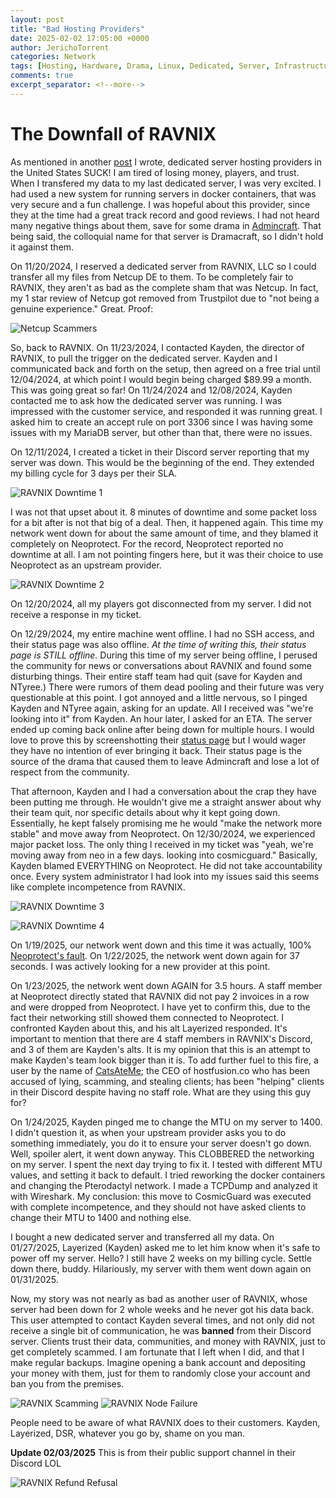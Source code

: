 ```yaml
---
layout: post
title: "Bad Hosting Providers"
date: 2025-02-02 17:05:00 +0000
author: JerichoTorrent
categories: Network
tags: [Hosting, Hardware, Drama, Linux, Dedicated, Server, Infrastructure]
comments: true
excerpt_separator: <!--more-->
---
```


# The Downfall of RAVNIX   

As mentioned in another [post](https://blog.torrentsmp.com/2024/11/29/Server_Migration/) I wrote, dedicated server hosting providers in the United States SUCK! I am tired of losing money, players, and trust. When I transfered my data to my last dedicated server, I was very excited. I had used a new system for running servers in docker containers, that was very secure and a fun challenge. I was hopeful about this provider, since they at the time had a great track record and good reviews. I had not heard many negative things about them, save for some drama in [Admincraft](https://discord.com/channels/348681414260293634/1281361658962509917). That being said, the colloquial name for that server is Dramacraft, so I didn't hold it against them.

On 11/20/2024, I reserved a dedicated server from RAVNIX, LLC so I could transfer all my files from Netcup DE to them. To be completely fair to RAVNIX, they aren't as bad as the complete sham that was Netcup. In fact, my 1 star review of Netcup got removed from Trustpilot due to "not being a genuine experience." Great. Proof:
<!--more-->

![Netcup Scammers](/assets/netcup.png)

So, back to RAVNIX. On 11/23/2024, I contacted Kayden, the director of RAVNIX, to pull the trigger on the dedicated server. Kayden and I communicated back and forth on the setup, then agreed on a free trial until 12/04/2024, at which point I would begin being charged $89.99 a month. This was going great so far! On 11/24/2024 and 12/08/2024, Kayden contacted me to ask how the dedicated server was running. I was impressed with the customer service, and responded it was running great. I asked him to create an accept rule on port 3306 since I was having some issues with my MariaDB server, but other than that, there were no issues.

On 12/11/2024, I created a ticket in their Discord server reporting that my server was down. This would be the beginning of the end. They extended my billing cycle for 3 days per their SLA.

![RAVNIX Downtime 1](/assets/ravnix2.png)

I was not that upset about it. 8 minutes of downtime and some packet loss for a bit after is not that big of a deal. Then, it happened again. This time my network went down for about the same amount of time, and they blamed it completely on Neoprotect. For the record, Neoprotect reported no downtime at all. I am not pointing fingers here, but it was their choice to use Neoprotect as an upstream provider.

![RAVNIX Downtime 2](/assets/ravnix3.png)

On 12/20/2024, all my players got disconnected from my server. I did not receive a response in my ticket.

On 12/29/2024, my entire machine went offline. I had no SSH access, and their status page was also offline. 
*At the time of writing this, their status page is STILL offline.*
During this time of my server being offline, I perused the community for news or conversations about RAVNIX and found some disturbing things. Their entire staff team had quit (save for Kayden and NTyree.) There were rumors of them dead pooling and their future was very questionable at this point. I got annoyed and a little nervous, so I pinged Kayden and NTyree again, asking for an update. All I received was "we're looking into it" from Kayden. An hour later, I asked for an ETA. The server ended up coming back online after being down for multiple hours. I would love to prove this by screenshotting their [status page](https://status.ravnix.net) but I would wager they have no intention of ever bringing it back. Their status page is the source of the drama that caused them to leave Admincraft and lose a lot of respect from the community.

That afternoon, Kayden and I had a conversation about the crap they have been putting me through. He wouldn't give me a straight answer about why their team quit, nor specific details about why it kept going down. Essentially, he kept falsely promising me he would "make the network more stable" and move away from Neoprotect. On 12/30/2024, we experienced major packet loss. The only thing I received in my ticket was "yeah, we're moving away from neo in a few days. looking into cosmicguard." Basically, Kayden blamed EVERYTHING on Neoprotect. He did not take accountability once. Every system administrator I had look into my issues said this seems like complete incompetence from RAVNIX.

![RAVNIX Downtime 3](/assets/ravnix4.png)

![RAVNIX Downtime 4](/assets/ravnix5.png)

On 1/19/2025, our network went down and this time it was actually, 100% [Neoprotect's fault](https://neoprotect.statuspage.io/incidents/j4md4v7rfpkd). On 1/22/2025, the network went down again for 37 seconds. I was actively looking for a new provider at this point.

On 1/23/2025, the network went down AGAIN for 3.5 hours. A staff member at Neoprotect directly stated that RAVNIX did not pay 2 invoices in a row and were dropped from Neoprotect. I have yet to confirm this, due to the fact their networking still showed them connected to Neoprotect. I confronted Kayden about this, and his alt Layerized responded. It's important to mention that there are 4 staff members in RAVNIX's Discord, and 3 of them are Kayden's alts. It is my opinion that this is an attempt to make Kayden's team look bigger than it is. To add further fuel to this fire, a user by the name of [CatsAteMe](https://drama.gg/d/76-hostfusionco-racist-ceofounder-lies-steals-clients-from-other-hosts); the CEO of hostfusion.co who has been accused of lying, scamming, and stealing clients; has been "helping" clients in their Discord despite having no staff role. What are they using this guy for?

On 1/24/2025, Kayden pinged me to change the MTU on my server to 1400. I didn't question it, as when your upstream provider asks you to do something immediately, you do it to ensure your server doesn't go down. Well, spoiler alert, it went down anyway. This CLOBBERED the networking on my server. I spent the next day trying to fix it. I tested with different MTU values, and setting it back to default. I tried reworking the docker containers and changing the Pterodactyl network. I made a TCPDump and analyzed it with Wireshark. My conclusion: this move to CosmicGuard was executed with complete incompetence, and they should not have asked clients to change their MTU to 1400 and nothing else.

I bought a new dedicated server and transferred all my data. On 01/27/2025, Layerized (Kayden) asked me to let him know when it's safe to power off my server. Hello? I still have 2 weeks on my billing cycle. Settle down there, buddy. Hilariously, my server with them went down again on 01/31/2025.

Now, my story was not nearly as bad as another user of RAVNIX, whose server had been down for 2 whole weeks and he never got his data back. This user attempted to contact Kayden several times, and not only did not receive a single bit of communication, he was **banned** from their Discord server. Clients trust their data, communities, and money with RAVNIX, just to get completely scammed. I am fortunate that I left when I did, and that I make regular backups. Imagine opening a bank account and depositing your money with them, just for them to randomly close your account and ban you from the premises.

![RAVNIX Scamming](/assets/ravnix.gif)
![RAVNIX Node Failure](/assets/ravnix6.png)

People need to be aware of what RAVNIX does to their customers. Kayden, Layerized, DSR, whatever you go by, shame on you man.

**Update 02/03/2025**
This is from their public support channel in their Discord LOL

![RAVNIX Refund Refusal](/assets/ravnix7.png)
